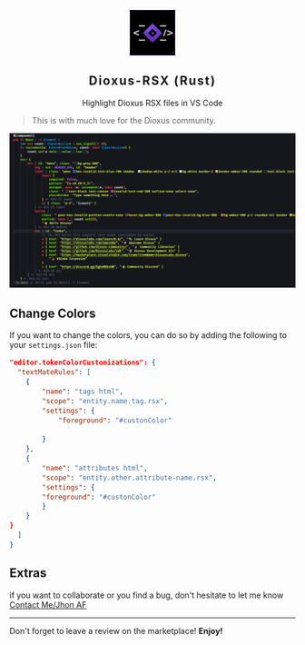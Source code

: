 <p align="center">
    <img src="https://raw.githubusercontent.com/nander1117/Dioxus-RSX/refs/heads/main/assets/images/icon.jpg" width="80" />
    <h2 align="center" style="letter-spacing:2px;font-weight:700">Dioxus-RSX (Rust)</h2>
</p>

<p align="center">Highlight Dioxus RSX files in VS Code</p>

> This is with much love for the Dioxus community.

![Dioxus-RSX Example](/assets/images/example.png)


## Change Colors

If you want to change the colors, you can do so by adding the following to your `settings.json` file:

```json
"editor.tokenColorCustomizations": {
  "textMateRules": [
    {
        "name": "tags html",
        "scope": "entity.name.tag.rsx",
        "settings": {
            "foreground": "#custonColor"

        }
    },
    {
        "name": "attributes html",
        "scope": "entity.other.attribute-name.rsx",
        "settings": {
        "foreground": "#custonColor"
        }
    }
}
  ]
}
```

## Extras

if you want to collaborate or you find a bug, don't hesitate to let me know [Contact Me/Jhon AF](https://github.com/nander1117/Dioxus-RSX)

---

Don't forget to leave a review on the marketplace! **Enjoy!**
